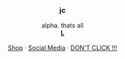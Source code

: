 <br />
<div align="center">
  </a>

  <h3 align="center">jc</h3>

  <p align="center">
    alpha. thats all
    <br />
    <a href="https://www.youtube.com/watch?v=dQw4w9WgXcQ"><strong>L</strong></a>
    <br />
    <br />
    <a href="https://jcxeq.sellix.io">Shop</a>
    ·
    <a href="[
https://](https://)jcxeq.carrd.co">Social Media</a>
    ·
    <a href="https://www.youtube.com/watch?v=dQw4w9WgXcQ">DON'T CLICK !!!</a>
  </p>
</div>
